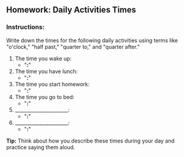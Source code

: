 ## Homework: Daily Activities Times

### Instructions:
Write down the times for the following daily activities using terms like "o'clock," "half past," "quarter to," and "quarter after."

1. The time you wake up:
   - "__:__"
2. The time you have lunch:
   - "__:__"
3. The time you start homework:
   - "__:__"
4. The time you go to bed:
   - "__:__"
5. ______________________:
   - "__:__"
6. ______________________:
   - "__:__"  
  

**Tip:** Think about how you describe these times during your day and practice saying them aloud.
